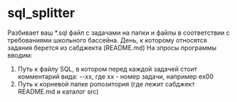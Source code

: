 # sql_splitter
Разбивает ваш *.sql файл с задачами на папки и файлы в соответствии с требованиями школьного бассейна.
День, к которому относятся задания берется из сабджекта (README.md)
На зпросы программы вводим:
1. Путь к файлу SQL, в котором перед каждой задачей стоит комментарий вида: --xx, где xx - номер задачи, например ex00
2. Путь к корневой папке ропозитория (где лежит сабджект README.md и каталог src)
